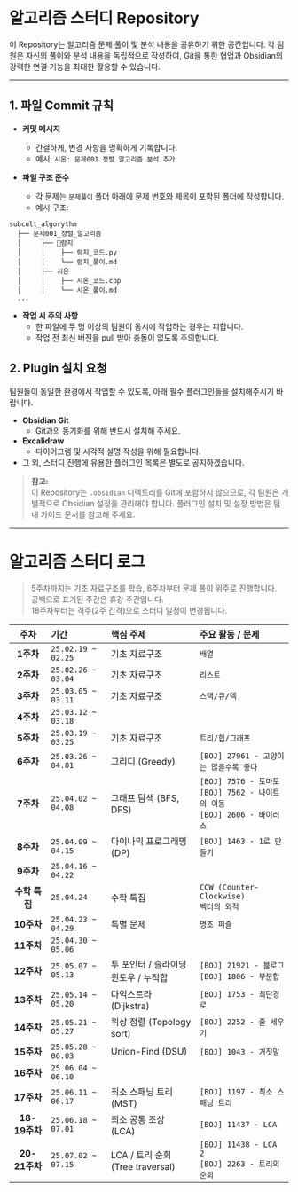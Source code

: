# 알고리즘 스터디 Repository

이 Repository는 알고리즘 문제 풀이 및 분석 내용을 공유하기 위한 공간입니다. 각 팀원은 자신의 풀이와 분석 내용을 독립적으로 작성하여, Git을 통한 협업과 Obsidian의 강력한 연결 기능을 최대한 활용할 수 있습니다.

---
## 1.  파일 Commit 규칙

- **커밋 메시지**
    - 간결하게, 변경 사항을 명확하게 기록합니다.
    - 예시: `시온: 문제001 정렬 알고리즘 분석 추가`
        
- **파일 구조 준수**
    - 각 문제는 `문제풀이` 폴더 아래에 문제 번호와 제목이 포함된 폴더에 작성합니다.
    - 예시 구조:
```
subcult_algorythm
  ├── 문제001_정렬_알고리즘
  │     ├── 람지
  │     │    ├── 람지_코드.py
  │     │    └── 람지_풀이.md
  │     ├── 시온
  │     │    ├── 시온_코드.cpp
  │     │    └── 시온_풀이.md
  ...
```
- **작업 시 주의 사항**
	- 한 파일에 두 명 이상의 팀원이 동시에 작업하는 경우는 피합니다.
	- 작업 전 최신 버전을 pull 받아 충돌이 없도록 주의합니다.

## 2.  Plugin 설치 요청

팀원들이 동일한 환경에서 작업할 수 있도록, 아래 필수 플러그인들을 설치해주시기 바랍니다.
- **Obsidian Git**
    - Git과의 동기화를 위해 반드시 설치해 주세요.
- **Excalidraw**
    - 다이어그램 및 시각적 설명 작성을 위해 필요합니다.
- 그 외, 스터디 진행에 유용한 플러그인 목록은 별도로 공지하겠습니다.
    

> **참고:**  
> 이 Repository는 `.obsidian` 디렉토리를 Git에 포함하지 않으므로, 각 팀원은 개별적으로 Obsidian 설정을 관리해야 합니다. 플러그인 설치 및 설정 방법은 팀 내 가이드 문서를 참고해 주세요.

--- 

# 알고리즘 스터디 로그
> 5주차까지는 기초 자료구조를 학습, 6주차부터 문제 풀이 위주로 진행합니다.   
> 공백으로 표기된 주간은 휴강 주간입니다.   
> 18주차부터는 격주(2주 간격)으로 스터디 일정이 변경됩니다.

| 주차 | 기간 | 핵심 주제 | 주요 활동 / 문제 |
| :--: | :-- | :--- | :--- |
| **1주차** | `25.02.19 ~ 02.25` | 기초 자료구조 | `배열` |
| **2주차** | `25.02.26 ~ 03.04` | 기초 자료구조 | `리스트` |
| **3주차** | `25.03.05 ~ 03.11` | 기초 자료구조 | `스택/큐/덱` |
| **4주차** | `25.03.12 ~ 03.18` |  |  |
| **5주차** | `25.03.19 ~ 03.25` | 기초 자료구조 | `트리/힙/그래프` |
| **6주차** | `25.03.26 ~ 04.01` | 그리디 (Greedy) | `[BOJ] 27961 - 고양이는 많을수록 좋다` |
| **7주차** | `25.04.02 ~ 04.08` | 그래프 탐색 (BFS, DFS) | `[BOJ] 7576 - 토마토`<br>`[BOJ] 7562 - 나이트의 이동`<br>`[BOJ] 2606 - 바이러스` |
| **8주차** | `25.04.09 ~ 04.15` | 다이나믹 프로그래밍 (DP) | `[BOJ] 1463 - 1로 만들기` |
| **9주차** | `25.04.16 ~ 04.22` |  |  |
| **수학 특집** | `25.04.24` | 수학 특집 | `CCW (Counter-Clockwise)`<br>`벡터의 외적` |
| **10주차** | `25.04.23 ~ 04.29` | 특별 문제 | `명조 퍼즐` |
| **11주차** | `25.04.30 ~ 05.06` |  |  |
| **12주차** | `25.05.07 ~ 05.13` | 투 포인터 / 슬라이딩 윈도우 / 누적합 | `[BOJ] 21921 - 블로그`<br>`[BOJ] 1806 - 부분합` |
| **13주차** | `25.05.14 ~ 05.20` | 다익스트라 (Dijkstra) | `[BOJ] 1753 - 최단경로` |
| **14주차** | `25.05.21 ~ 05.27` | 위상 정렬 (Topology sort) | `[BOJ] 2252 - 줄 세우기` |
| **15주차** | `25.05.28 ~ 06.03` | Union-Find (DSU) | `[BOJ] 1043 - 거짓말` |
| **16주차** | `25.06.04 ~ 06.10` |  |  |
| **17주차** | `25.06.11 ~ 06.17` | 최소 스패닝 트리 (MST) | `[BOJ] 1197 - 최소 스패닝 트리` |
| **18-19주차** | `25.06.18 ~ 07.01` | 최소 공통 조상 (LCA) | `[BOJ] 11437 - LCA` |
| **20-21주차** | `25.07.02 ~ 07.15` | LCA / 트리 순회 (Tree traversal) | `[BOJ] 11438 - LCA 2`<br>`[BOJ] 2263 - 트리의 순회` |

